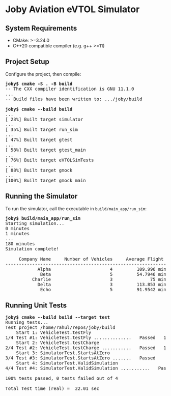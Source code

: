 # Joby Aviation eVTOL Simulator

## System Requirements
* CMake: >=3.24.0
* C++20 compatible compiler (e.g. g++ >=11)

## Project Setup

Configure the project, then compile:
<pre>
<strong>joby$ cmake -S . -B build</strong>
-- The CXX compiler identification is GNU 11.1.0
...
-- Build files have been written to: .../joby/build

<strong>joby$ cmake --build build</strong>
...
[ 23%] Built target simulator
...
[ 35%] Built target run_sim
...
[ 47%] Built target gtest
...
[ 58%] Built target gtest_main
...
[ 76%] Built target eVTOLSimTests
...
[ 88%] Built target gmock
...
[100%] Built target gmock_main
</pre>

## Running the Simulator
To run the simulator, call the executable in `build/main_app/run_sim`:

<pre>
<strong>joby$ build/main_app/run_sim</strong>
Starting simulation...
0 minutes
1 minutes
...
180 minutes
Simulation complete!

     Company Name     Number of Vehicles     Average Flight Time     Average Charging Time     Average Charger Wait Time     Max Faults     Total Passenger Travel Distance
---------------------------------------------------------------------------------------------------------------------------------------------------------------------------
            Alpha                      4         109.996 minutes                 9 minutes               61.0261 minutes              2                       3519.86 miles
             Beta                      5         54.7946 minutes           5.35394 minutes               119.871 minutes              1                       2283.11 miles
          Charlie                      3              75 minutes           72.2492 minutes               31.7598 minutes              0                          1800 miles
            Delta                      3         113.853 minutes              24.8 minutes               41.3525 minutes              1                       1024.67 miles
             Echo                      5         91.9542 minutes              14.4 minutes               73.2135 minutes              4                       459.771 miles
</pre>

## Running Unit Tests

<pre>
<strong>joby$ cmake --build build --target test</strong>
Running tests...
Test project /home/rahul/repos/joby/build
    Start 1: VehicleTest.testFly
1/4 Test #1: VehicleTest.testFly ..............   Passed   10.00 sec
    Start 2: VehicleTest.testCharge
2/4 Test #2: VehicleTest.testCharge ...........   Passed   12.01 sec
    Start 3: SimulatorTest.StartsAtZero
3/4 Test #3: SimulatorTest.StartsAtZero .......   Passed    0.00 sec
    Start 4: SimulatorTest.ValidSimulation
4/4 Test #4: SimulatorTest.ValidSimulation ...........   Passed   180.02 sec

100% tests passed, 0 tests failed out of 4

Total Test time (real) =  22.01 sec
</pre>